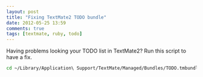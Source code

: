 ```yaml
---
layout: post
title: "Fixing TextMate2 TODO bundle"
date: 2012-05-25 13:59
comments: true
tags: [textmate, ruby, todo]
---
```


Having problems looking your TODO list in TextMate2? Run this script to have a fix.

``` sh
cd ~/Library/Application\ Support/TextMate/Managed/Bundles/TODO.tmbundle/Support/lib && rm -rf settings.rb && curl -O http://ebundles.googlecode.com/svn-history/r216/trunk/Bundles/TODO.tmbundle/Support/lib/settings.rb
```

 